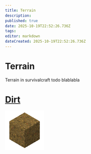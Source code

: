 ```yaml
---
title: Terrain
description: 
published: true
date: 2025-10-19T22:52:26.736Z
tags: 
editor: markdown
dateCreated: 2025-10-19T22:52:26.736Z
---
```


# Terrain
Terrain in survivalcraft todo blablabla

# [Dirt](/Recipaedia/Terrain/Dirt)
![dirt-0.png](/blocks-24/dirt-0.png)